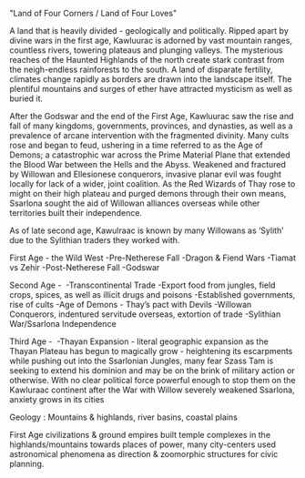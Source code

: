 "Land of Four Corners / Land of Four Loves"

A land that is heavily divided - geologically and politically. Ripped apart by divine wars in the first age, Kawluurac is adorned by vast mountain ranges, countless rivers, towering plateaus and plunging valleys. The mysterious reaches of the Haunted Highlands of the north create stark contrast from the neigh-endless rainforests to the south. A land of disparate fertility, climates change rapidly as borders are drawn into the landscape itself. The plentiful mountains and surges of ether have attracted mysticism as well as buried it. 

After the Godswar and the end of the First Age, Kawluurac saw the rise and fall of many kingdoms, governments, provinces, and dynasties, as well as a prevalence of arcane intervention with the fragmented divinity. Many cults rose and began to feud, ushering in a time referred to as the Age of Demons; a catastrophic war across the Prime Material Plane that extended the Blood War between the Hells and the Abyss. Weakened and fractured by Willowan and Ellesionese conquerors, invasive planar evil was fought locally for lack of a wider, joint coalition. As the Red Wizards of Thay rose to might on their high plateau and purged demons through their own means, Ssarlona sought the aid of Willowan alliances overseas while other territories built their independence. 

As of late second age, Kawulraac is known by many Willowans as ‘Sylith’ due to the Sylithian traders they worked with. 

First Age - the Wild West
	-Pre-Netherese Fall
	-Dragon & Fiend Wars
	-Tiamat vs Zehir
	-Post-Netherese Fall
	-Godswar

Second Age - 
	-Transcontinental Trade
	-Export food from jungles, field crops, spices, as well as illicit drugs and poisons
	-Established governments, rise of cults
	-Age of Demons - Thay’s pact with Devils
	-Willowan Conquerors, indentured servitude overseas, extortion of trade
	-Sylithian War/Ssarlona Independence 

Third Age - 
	-Thayan Expansion - literal geographic expansion as the Thayan Plateau has begun to magically grow - heightening its escarpments while pushing out into the Ssarlonian Jungles, many fear Szass Tam is seeking to extend his dominion and may be on the brink of military action or otherwise. With no clear political force powerful enough to stop them on the Kawluraac continent after the War with Willow severely weakened Ssarlona, anxiety grows in its cities 

Geology : Mountains & highlands, river basins, coastal plains 

First Age civilizations & ground empires built temple complexes in the highlands/mountains towards places of power, many city-centers used astronomical phenomena as direction & zoomorphic structures for civic planning.

